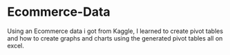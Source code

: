 # Ecommerce-Data
Using an Ecommerce data i got from Kaggle, I learned to create pivot tables and how to create graphs and charts using the generated pivot tables all on excel.

